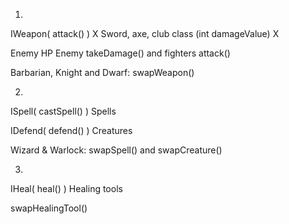 1. 
IWeapon( attack() ) X
Sword, axe, club class (int damageValue) X

Enemy HP
Enemy takeDamage() and fighters attack()

Barbarian, Knight and Dwarf: swapWeapon()

2.
ISpell( castSpell() )
Spells

IDefend( defend() )
Creatures

Wizard & Warlock: swapSpell() and swapCreature()

3.
IHeal( heal() )
Healing tools

swapHealingTool()